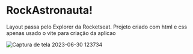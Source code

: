 # RockAstronauta!

Layout passa pelo Explorer da Rocketseat.
Projeto criado com html e css apenas 
usado o vite para criação da aplicao 

![Captura de tela 2023-06-30 123734](https://github.com/wagnerfelten/RockAstronauta/assets/69311486/48ca0342-0094-4bdc-b6d9-e42daecf14f4)
